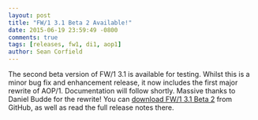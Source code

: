 ```yaml
---
layout: post
title: "FW/1 3.1 Beta 2 Available!"
date: 2015-06-19 23:59:49 -0800
comments: true
tags: [releases, fw1, di1, aop1]
author: Sean Corfield
---
```

The second beta version of FW/1 3.1 is available for testing. Whilst this is a minor bug fix and enhancement release, it now includes the first major rewrite of AOP/1. Documentation will follow shortly. Massive thanks to Daniel Budde for the rewrite! You can [download FW/1 3.1 Beta 2](https://github.com/framework-one/fw1/releases/tag/v3.1-beta2) from GitHub, as well as read the full release notes there.

